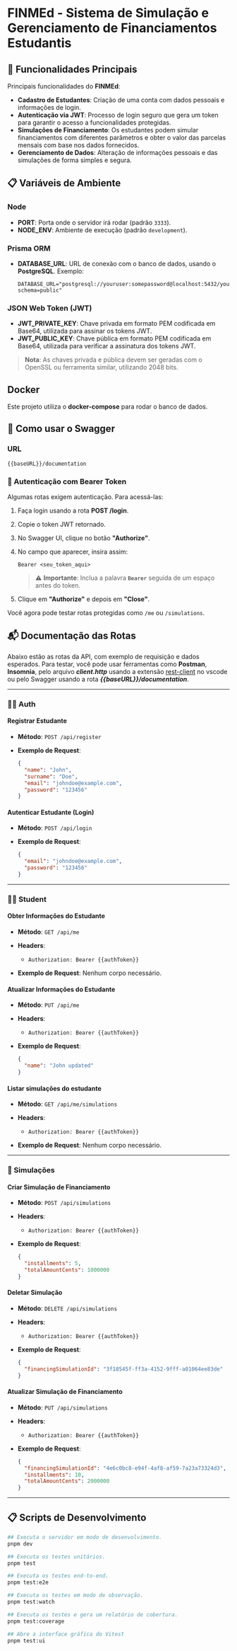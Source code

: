 # FINMEd - Sistema de Simulação e Gerenciamento de Financiamentos Estudantis

## 🚀 Funcionalidades Principais

Principais funcionalidades do **FINMEd**:

* **Cadastro de Estudantes**: Criação de uma conta com dados pessoais e informações de login.
* **Autenticação via JWT**: Processo de login seguro que gera um token para garantir o acesso a funcionalidades protegidas.
* **Simulações de Financiamento**: Os estudantes podem simular financiamentos com diferentes parâmetros e obter o valor das parcelas mensais com base nos dados fornecidos.
* **Gerenciamento de Dados**: Alteração de informações pessoais e das simulações de forma simples e segura.

## 📋 Variáveis de Ambiente

### Node

* **PORT**: Porta onde o servidor irá rodar (padrão `3333`).
* **NODE\_ENV**: Ambiente de execução (padrão `development`).

### Prisma ORM

* **DATABASE\_URL**: URL de conexão com o banco de dados, usando o **PostgreSQL**. Exemplo:

  ```env
  DATABASE_URL="postgresql://youruser:somepassword@localhost:5432/yourdb?schema=public"
  ```

### JSON Web Token (JWT)

* **JWT\_PRIVATE\_KEY**: Chave privada em formato PEM codificada em Base64, utilizada para assinar os tokens JWT.
* **JWT\_PUBLIC\_KEY**: Chave pública em formato PEM codificada em Base64, utilizada para verificar a assinatura dos tokens JWT.

> **Nota**: As chaves privada e pública devem ser geradas com o OpenSSL ou ferramenta similar, utilizando 2048 bits.

## Docker

Este projeto utiliza o **docker-compose** para rodar o banco de dados.

## 📘 Como usar o Swagger

### URL

```
{{baseURL}}/documentation
```

### 🔐 Autenticação com Bearer Token

Algumas rotas exigem autenticação. Para acessá-las:

1. Faça login usando a rota **POST /login**.

2. Copie o token JWT retornado.

3. No Swagger UI, clique no botão **"Authorize"**.

4. No campo que aparecer, insira assim:

   ```
   Bearer <seu_token_aqui>
   ```

   > ⚠️ **Importante**: Inclua a palavra **`Bearer`** seguida de um espaço antes do token.

5. Clique em **"Authorize"** e depois em **"Close"**.

Você agora pode testar rotas protegidas como `/me` ou `/simulations`.

## 📬 Documentação das Rotas

Abaixo estão as rotas da API, com exemplo de requisição e dados esperados. Para testar, você pode usar ferramentas como **Postman**, **Insomnia**, pelo arquivo ***client.http*** usando a extensão [rest-client](https://marketplace.visualstudio.com/items/?itemName=humao.rest-client) no vscode ou pelo Swagger usando a rota ***{{baseURL}}/documentation***.

---

### 🧑‍💻 Auth

#### **Registrar Estudante**

* **Método**: `POST /api/register`
* **Exemplo de Request**:

  ```json
  {
    "name": "John",
    "surname": "Doe",
    "email": "johndoe@example.com",
    "password": "123456"
  }
  ```

#### **Autenticar Estudante (Login)**

* **Método**: `POST /api/login`
* **Exemplo de Request**:

  ```json
  {
    "email": "johndoe@example.com",
    "password": "123456"
  }
  ```

---

### 🧑‍🎓 Student

#### **Obter Informações do Estudante**

* **Método**: `GET /api/me`
* **Headers**:

  * `Authorization: Bearer {{authToken}}`
* **Exemplo de Request**: Nenhum corpo necessário.

#### **Atualizar Informações do Estudante**

* **Método**: `PUT /api/me`
* **Headers**:

  * `Authorization: Bearer {{authToken}}`
* **Exemplo de Request**:

  ```json
  {
    "name": "John updated"
  }
  ```

#### **Listar simulações do estudante**

* **Método**: `GET /api/me/simulations`
* **Headers**:

  * `Authorization: Bearer {{authToken}}`
* **Exemplo de Request**: Nenhum corpo necessário.

---

### 💸 Simulações

#### **Criar Simulação de Financiamento**

* **Método**: `POST /api/simulations`
* **Headers**:

  * `Authorization: Bearer {{authToken}}`
* **Exemplo de Request**:

  ```json
  {
    "installments": 5,
    "totalAmountCents": 1000000
  }
  ```

#### **Deletar Simulação**

* **Método**: `DELETE /api/simulations`
* **Headers**:

  * `Authorization: Bearer {{authToken}}`
* **Exemplo de Request**:

  ```json
  {
    "financingSimulationId": "3f18545f-ff3a-4152-9fff-a01064ee83de"
  }
  ```

#### **Atualizar Simulação de Financiamento**

* **Método**: `PUT /api/simulations`
* **Headers**:

  * `Authorization: Bearer {{authToken}}`
* **Exemplo de Request**:

  ```json
  {
    "financingSimulationId": "4e6c0bc8-e94f-4af8-af59-7a23a73324d3",
    "installments": 10,
    "totalAmountCents": 2000000
  }
  ```

---

## 📋 Scripts de Desenvolvimento

```bash
## Executa o servidor em modo de desenvolvimento.
pnpm dev
```

```bash
## Executa os testes unitários.
pnpm test
```

```bash
## Executa os testes end-to-end.
pnpm test:e2e
```

```bash
## Executa os testes em modo de observação.
pnpm test:watch
```

```bash
## Executa os testes e gera um relatório de cobertura.
pnpm test:coverage
```

```bash
## Abre a interface gráfica do Vitest
pnpm test:ui
```
